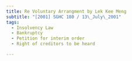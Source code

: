 ```yaml
---
title: Re Voluntary Arrangment by Lek Kee Meng
subtitle: "[2001] SGHC 180 / 13\_July\_2001"
tags:
  - Insolvency Law
  - Bankruptcy
  - Petition for interim order
  - Right of creditors to be heard

---
```



